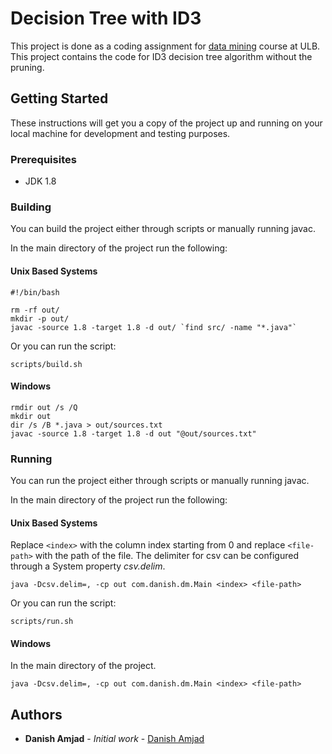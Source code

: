# Decision Tree with ID3

This project is done as a coding assignment for [data mining](http://cs.ulb.ac.be/public/teaching/infoh423) course at ULB.
This project contains the code for ID3 decision tree algorithm without the pruning.

## Getting Started

These instructions will get you a copy of the project up and running on your local machine for development and testing purposes. 

### Prerequisites

* JDK 1.8

### Building
You can build the project either through scripts or manually running javac.

In the main directory of the project run the following:

#### Unix Based Systems

````
#!/bin/bash

rm -rf out/
mkdir -p out/
javac -source 1.8 -target 1.8 -d out/ `find src/ -name "*.java"`
````

Or you can run the script:

````
scripts/build.sh
````

#### Windows

````
rmdir out /s /Q
mkdir out
dir /s /B *.java > out/sources.txt
javac -source 1.8 -target 1.8 -d out "@out/sources.txt"

````

### Running
You can run the project either through scripts or manually running javac.

In the main directory of the project run the following:

#### Unix Based Systems

Replace `<index>` with the column index starting from 0 and replace `<file-path>` with the path of the file.
The delimiter for csv can be configured through a System property _csv.delim_.

````
java -Dcsv.delim=, -cp out com.danish.dm.Main <index> <file-path>
````

Or you can run the script:

````
scripts/run.sh
````

#### Windows

In the main directory of the project.

````
java -Dcsv.delim=, -cp out com.danish.dm.Main <index> <file-path>
````

## Authors

* **Danish Amjad** - *Initial work* - [Danish Amjad](https://github.com/danishamjad30)